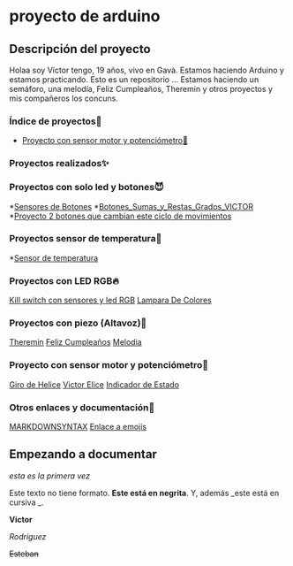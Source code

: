 # proyecto de arduino


## Descripción del proyecto


Holaa soy Víctor tengo, 19 años, vivo en Gavà. Estamos haciendo Arduino y estamos practicando. Esto es un repositorio ... Estamos haciendo un semáforo, una melodía, Feliz Cumpleaños, Theremin y otros proyectos y mis compañeros los concuns.

### Índice de proyectos🐺

* [Proyecto con sensor motor y potenciómetro🎵](https://github.com/XXDARKNIGHTXX/arduino#proyecto-con-sensor-motor-y-potenci%C3%B3metro)

### Proyectos realizados✨

### Proyectos con solo led y botones😈

*[Sensores de Botones](https://github.com/XXDARKNIGHTXX/arduino/blob/main/SENSORES_DE_BOTONES_VICTOR_RODRIGUEZ_ESTEBAN.ino)
*[Botones_Sumas_y_Restas_Grados_VICTOR](https://github.com/XXDARKNIGHTXX/arduino/tree/main/BOTONES_SUMAS_Y_RESTAS_GRADOS_VICTOR)
*[Proyecto 2 botones que cambian este ciclo de movimientos](https://github.com/XXDARKNIGHTXX/arduino/tree/main/PROYECTO_2_BOTONES_QUE_CAMBIAN_ESTE_CICLOS_DE_MOVIMIENTOS)




### Proyectos sensor de temperatura🖤

*[Sensor de temperatura](https://github.com/XXDARKNIGHTXX/arduino/blob/main/sketch_jan25a_TEMPERATURA/sketch_jan25a_VICTOR_R.ino)


### Proyectos con LED RGB🔥
[Kill switch con sensores y led RGB](https://github.com/XXDARKNIGHTXX/arduino/blob/main/KILL_SWITCH.ino)
 [Lampara De Colores](https://github.com/XXDARKNIGHTXX/arduino/tree/main/lampara_de_colores.ino_Victor)


### Proyectos con piezo (Altavoz)💸

[Theremin](https://github.com/XXDARKNIGHTXX/arduino/blob/main/theremin.ino)
[Feliz Cumpleaños](https://github.com/XXDARKNIGHTXX/arduino/blob/main/FELIZCUMPLEA_OS.inoVictor.ino)
[Melodia](https://github.com/XXDARKNIGHTXX/arduino/blob/main/MELODIA.INO)


### Proyecto con sensor motor y potenciómetro🎵

[Giro de Helice](https://github.com/XXDARKNIGHTXX/arduino/tree/main/GIRO%20DE%20HELICE)
[Victor Elice](https://github.com/XXDARKNIGHTXX/arduino/tree/main/VICTOR_HELICE)
[Indicador de Estado](https://github.com/XXDARKNIGHTXX/arduino/blob/main/Indicador_de_estado/Indicador_de_estado_de__nimo.ino)



### Otros enlaces y documentación🐾


[MARKDOWNSYNTAX](https://guides.github.com/pdfs/markdown-cheatsheet-online.pdf)
[Enlace a emojis](https://emojikeyboard.top/es/)













 
 

 
 ## Empezando a documentar

_esta es la primera vez_

Este texto no tiene formato. **Este está en negrita**. Y, además _este está en cursiva _.

<b>Victor</b>

 <i> Rodriguez</i> 
 
 <del> Esteban</del>

